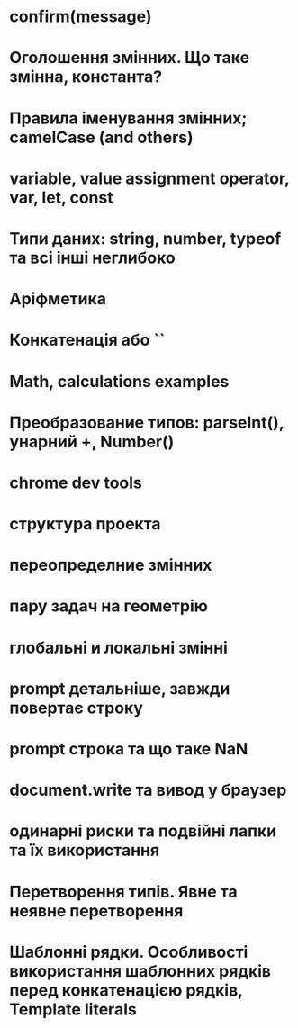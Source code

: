 # confirm(message)
# Оголошення змінних. Що таке змінна, константа?
# Правила іменування змінних; camelCase (and others)
# variable, value assignment operator, var, let, const
# Типи даних: string, number, typeof та всі інші неглибоко
# Аріфметика
# Конкатенація або ``
# Math, calculations examples
# Преобразование типов: parseInt(), унарний +, Number()
# chrome dev tools
# структура проекта
# переопределние змінних
# пару задач на геометрію
# глобальні и локальні змінні
# prompt детальніше, завжди повертає строку
# prompt строка та що таке NaN
# document.write та вивод у браузер
# одинарні риски та подвійні лапки та їх використання
# Перетворення типів. Явне та неявне перетворення
# Шаблонні рядки. Особливості використання шаблонних рядків перед конкатенацією рядків, Template literals


